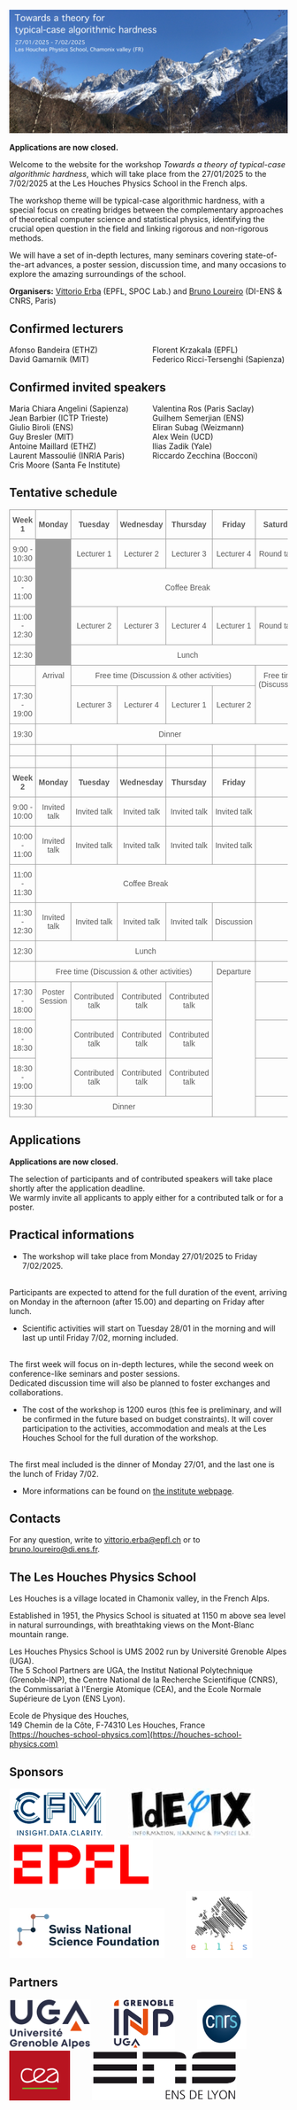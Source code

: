 ![Photo of les houches](img/photo.JPG)

**Applications are now closed.** 

Welcome to the website for the workshop _Towards a theory of typical-case algorithmic hardness_, which will take place from the 27/01/2025 to the 7/02/2025 at the Les Houches Physics School in the French alps.

The workshop theme will be typical-case algorithmic hardness, with a special focus on creating bridges between the complementary approaches of theoretical computer science and statistical physics, identifying the crucial open question in the field and linking rigorous and non-rigorous methods.

We will have a set of in-depth lectures, many seminars covering state-of-the-art advances, a poster session, discussion time, and many occasions to explore the amazing surroundings of the school.

__Organisers:__  [Vittorio Erba](https://vittorioerba.github.io)  (EPFL, SPOC Lab.) and [Bruno Loureiro](https://brloureiro.github.io) (DI-ENS & CNRS, Paris)

## Confirmed lecturers

<div style="column-count: 2;">
Afonso           Bandeira           	(ETHZ)          <br>
David            Gamarnik           	(MIT)           <br>
Florent          Krzakala               (EPFL)          <br>
Federico         Ricci-Tersenghi	    (Sapienza)      
</div>

## Confirmed invited speakers

<div style="column-count: 2;">
Maria Chiara     Angelini	            (Sapienza)           <br>
Jean             Barbier              (ICTP Trieste)      <br>
Giulio           Biroli         	    (ENS)                <br>
Guy              Bresler                (MIT)                <br>
Antoine          Maillard           	(ETHZ)               <br>
Laurent          Massoulié          	(INRIA Paris)        <br>
Cris             Moore                  (Santa Fe Institute) <br>
Valentina        Ros            	    (Paris Saclay)       <br>
Guilhem          Semerjian          	(ENS)                <br>
Eliran           Subag                (Weizmann)           <br>
Alex             Wein           	    (UCD)                <br>
Ilias            Zadik          	    (Yale)               <br>
Riccardo          Zecchina           	(Bocconi)            <br>
</div>

## Tentative schedule

<style type="text/css">
.tg  {border-collapse:collapse;border-spacing:0;}
.tg td{border-color:black;border-style:solid;border-width:1px;font-family:Arial, sans-serif;font-size:14px;
  overflow:hidden;padding:10px 5px;word-break:normal;}
.tg th{border-color:black;border-style:solid;border-width:1px;font-family:Arial, sans-serif;font-size:14px;
  font-weight:normal;overflow:hidden;padding:10px 5px;word-break:normal;}
.tg .tg-2fdn{border-color:#9b9b9b;text-align:left;vertical-align:top}
.tg .tg-y1n8{border-color:#9b9b9b;color:#595959;font-weight:bold;text-align:center;vertical-align:middle}
.tg .tg-u865{border-color:#9b9b9b;color:#595959;text-align:center;vertical-align:middle}
.tg .tg-9nl5{background-color:#9b9b9b;border-color:#9b9b9b;text-align:left;vertical-align:middle}
.tg .tg-m6jf{border-color:#9b9b9b;text-align:left;vertical-align:middle}
.tg .tg-u0tf{border-color:#9b9b9b;color:#595959;text-align:center;vertical-align:top}
</style>
<table class="tg"><thead>
  <tr>
    <th class="tg-y1n8"><span style="font-weight:bold;color:#595959">Week 1</span></th>
    <th class="tg-y1n8"><span style="font-weight:bold;color:#595959">Monday</span></th>
    <th class="tg-y1n8"><span style="font-weight:bold;color:#595959">Tuesday</span></th>
    <th class="tg-y1n8"><span style="font-weight:bold;color:#595959">Wednesday</span></th>
    <th class="tg-y1n8"><span style="font-weight:bold;color:#595959">Thursday</span></th>
    <th class="tg-y1n8"><span style="font-weight:bold;color:#595959">Friday</span></th>
    <th class="tg-y1n8"><span style="font-weight:bold;color:#595959">Saturday</span></th>
  </tr></thead>
<tbody>
  <tr>
    <td class="tg-u865"><span style="font-weight:normal;color:#595959">9:00 - 10:30</span></td>
    <td class="tg-9nl5"></td>
    <td class="tg-u865"><span style="font-weight:normal;color:#595959">Lecturer 1</span></td>
    <td class="tg-u865"><span style="font-weight:normal;color:#595959">Lecturer 2</span></td>
    <td class="tg-u865"><span style="font-weight:normal;color:#595959">Lecturer 3</span></td>
    <td class="tg-u865"><span style="font-weight:normal;color:#595959">Lecturer 4</span></td>
    <td class="tg-u865"><span style="font-weight:normal;color:#595959">Round table</span></td>
  </tr>
  <tr>
    <td class="tg-u865"><span style="font-weight:normal;color:#595959">10:30 - 11:00</span></td>
    <td class="tg-9nl5"></td>
    <td class="tg-u865" colspan="5"><span style="font-weight:normal;color:#595959">Coffee Break</span></td>
  </tr>
  <tr>
    <td class="tg-u865"><span style="font-weight:normal;color:#595959">11:00 - 12:30</span></td>
    <td class="tg-9nl5"></td>
    <td class="tg-u865"><span style="font-weight:normal;color:#595959">Lecturer 2</span></td>
    <td class="tg-u865"><span style="font-weight:normal;color:#595959">Lecturer 3</span></td>
    <td class="tg-u865"><span style="font-weight:normal;color:#595959">Lecturer 4</span></td>
    <td class="tg-u865"><span style="font-weight:normal;color:#595959">Lecturer 1</span></td>
    <td class="tg-u865"><span style="font-weight:normal;color:#595959">Round table</span></td>
  </tr>
  <tr>
    <td class="tg-u865"><span style="font-weight:normal;color:#595959">12:30</span></td>
    <td class="tg-9nl5"></td>
    <td class="tg-u865" colspan="5"><span style="font-weight:normal;color:#595959">Lunch</span></td>
  </tr>
  <tr>
    <td class="tg-m6jf"></td>
    <td class="tg-u0tf" rowspan="2">Arrival</td>
    <td class="tg-u865" colspan="4"><span style="font-weight:normal;color:#595959">Free time (Discussion &amp; other activities)</span></td>
    <td class="tg-u0tf" rowspan="2">Free time (Discussion)</td>
  </tr>
  <tr>
    <td class="tg-u865"><span style="font-weight:normal;color:#595959">17:30 - 19:00</span></td>
    <td class="tg-u865"><span style="font-weight:normal;color:#595959">Lecturer 3</span></td>
    <td class="tg-u865"><span style="font-weight:normal;color:#595959">Lecturer 4</span></td>
    <td class="tg-u865"><span style="font-weight:normal;color:#595959">Lecturer 1</span></td>
    <td class="tg-u865"><span style="font-weight:normal;color:#595959">Lecturer 2</span></td>
  </tr>
  <tr>
    <td class="tg-u865"><span style="font-weight:normal;color:#595959">19:30</span></td>
    <td class="tg-u865" colspan="6"><span style="font-weight:normal;color:#595959">Dinner</span></td>
  </tr>
  <tr>
    <td class="tg-m6jf"></td>
    <td class="tg-m6jf"></td>
    <td class="tg-m6jf"></td>
    <td class="tg-m6jf"></td>
    <td class="tg-m6jf"></td>
    <td class="tg-m6jf"></td>
    <td class="tg-m6jf"></td>
  </tr>
  <tr>
    <td class="tg-m6jf"></td>
    <td class="tg-m6jf"></td>
    <td class="tg-m6jf"></td>
    <td class="tg-m6jf"></td>
    <td class="tg-m6jf"></td>
    <td class="tg-m6jf"></td>
    <td class="tg-m6jf"></td>
  </tr>
  <tr>
    <td class="tg-y1n8"><span style="font-weight:bold;color:#595959">Week 2</span></td>
    <td class="tg-y1n8"><span style="font-weight:bold;color:#595959">Monday</span></td>
    <td class="tg-y1n8"><span style="font-weight:bold;color:#595959">Tuesday</span></td>
    <td class="tg-y1n8"><span style="font-weight:bold;color:#595959">Wednesday</span></td>
    <td class="tg-y1n8"><span style="font-weight:bold;color:#595959">Thursday</span></td>
    <td class="tg-y1n8"><span style="font-weight:bold;color:#595959">Friday</span></td>
    <td class="tg-m6jf"></td>
  </tr>
  <tr>
    <td class="tg-u865"><span style="font-weight:normal;color:#595959">9:00 - 10:00</span></td>
    <td class="tg-u865"><span style="font-weight:normal;color:#595959">Invited talk</span></td>
    <td class="tg-u865"><span style="font-weight:normal;color:#595959">Invited talk</span></td>
    <td class="tg-u865"><span style="font-weight:normal;color:#595959">Invited talk</span></td>
    <td class="tg-u865"><span style="font-weight:normal;color:#595959">Invited talk</span></td>
    <td class="tg-u865"><span style="font-weight:normal;color:#595959">Invited talk</span></td>
    <td class="tg-m6jf"></td>
  </tr>
  <tr>
    <td class="tg-u865"><span style="font-weight:normal;color:#595959">10:00 - 11:00</span></td>
    <td class="tg-u865"><span style="font-weight:normal;color:#595959">Invited talk</span></td>
    <td class="tg-u865"><span style="font-weight:normal;color:#595959">Invited talk</span></td>
    <td class="tg-u865"><span style="font-weight:normal;color:#595959">Invited talk</span></td>
    <td class="tg-u865"><span style="font-weight:normal;color:#595959">Invited talk</span></td>
    <td class="tg-u865"><span style="font-weight:normal;color:#595959">Invited talk</span></td>
    <td class="tg-m6jf"></td>
  </tr>
  <tr>
    <td class="tg-u865"><span style="font-weight:normal;color:#595959">11:00 - 11:30</span></td>
    <td class="tg-u865" colspan="5"><span style="font-weight:normal;color:#595959">Coffee Break</span></td>
    <td class="tg-m6jf"></td>
  </tr>
  <tr>
    <td class="tg-u865"><span style="font-weight:normal;color:#595959">11:30 - 12:30</span></td>
    <td class="tg-u865"><span style="font-weight:normal;color:#595959">Invited talk</span></td>
    <td class="tg-u865"><span style="font-weight:normal;color:#595959">Invited talk</span></td>
    <td class="tg-u865"><span style="font-weight:normal;color:#595959">Invited talk</span></td>
    <td class="tg-u865"><span style="font-weight:normal;color:#595959">Invited talk</span></td>
    <td class="tg-u865"><span style="font-weight:normal;color:#595959">Discussion</span></td>
    <td class="tg-m6jf"></td>
  </tr>
  <tr>
    <td class="tg-u865"><span style="font-weight:normal;color:#595959">12:30</span></td>
    <td class="tg-u865" colspan="5"><span style="font-weight:normal;color:#595959">Lunch</span></td>
    <td class="tg-m6jf"></td>
  </tr>
  <tr>
    <td class="tg-m6jf"></td>
    <td class="tg-u865" colspan="4"><span style="font-weight:normal;color:#595959">Free time (Discussion &amp; other activities)</span></td>
    <td class="tg-u0tf" rowspan="5">Departure</td>
    <td class="tg-m6jf"></td>
  </tr>
  <tr>
    <td class="tg-u865"><span style="font-weight:normal;color:#595959">17:30 - 18:00</span></td>
    <td class="tg-u0tf" rowspan="3">Poster Session</td>
    <td class="tg-u865"><span style="font-weight:normal;color:#595959">Contributed talk</span></td>
    <td class="tg-u865"><span style="font-weight:normal;color:#595959">Contributed talk</span></td>
    <td class="tg-u865"><span style="font-weight:normal;color:#595959">Contributed talk</span></td>
    <td class="tg-m6jf"></td>
  </tr>
  <tr>
    <td class="tg-u865"><span style="font-weight:normal;color:#595959">18:00 - 18:30</span></td>
    <td class="tg-u865"><span style="font-weight:normal;color:#595959">Contributed talk</span></td>
    <td class="tg-u865"><span style="font-weight:normal;color:#595959">Contributed talk</span></td>
    <td class="tg-u865"><span style="font-weight:normal;color:#595959">Contributed talk</span></td>
    <td class="tg-m6jf"></td>
  </tr>
  <tr>
    <td class="tg-u865"><span style="font-weight:normal;color:#595959">18:30 - 19:00</span></td>
    <td class="tg-u865"><span style="font-weight:normal;color:#595959">Contributed talk</span></td>
    <td class="tg-u865"><span style="font-weight:normal;color:#595959">Contributed talk</span></td>
    <td class="tg-u865"><span style="font-weight:normal;color:#595959">Contributed talk</span></td>
    <td class="tg-m6jf"></td>
  </tr>
  <tr>
    <td class="tg-u865"><span style="font-weight:normal;color:#595959">19:30</span></td>
    <td class="tg-u865" colspan="4"><span style="font-weight:normal;color:#595959">Dinner</span></td>
    <td class="tg-2fdn"></td>
  </tr>
</tbody></table>

## Applications

**Applications are now closed.** 

The selection of participants and of contributed speakers will take place shortly after the application deadline.
<br>
We warmly invite all applicants to apply either for a contributed talk or for a poster.

## Practical informations

- The workshop will take place from Monday 27/01/2025 to Friday 7/02/2025.
<br>
    Participants are expected to attend for the full duration of the event, arriving on Monday in the afternoon (after 15.00) and departing on Friday after lunch.

- Scientific activities will start on Tuesday 28/01 in the morning and will last up until Friday 7/02, morning included.
<br>
    The first week will focus on in-depth lectures, while the second week on conference-like seminars and poster sessions.
<br>
    Dedicated discussion time will also be planned to foster exchanges and collaborations.

- The cost of the workshop is 1200 euros (this fee is preliminary, and will be confirmed in the future based on budget constraints). It will cover participation to the activities, accommodation and meals at the Les Houches School for the full duration of the workshop.
<br>
The first meal included is the dinner of Monday 27/01, and the last one is the lunch of Friday 7/02.

- More informations can be found on [the institute webpage](https://www.houches-school-physics.com/practical-information/).

<!-- - The poster of the event can be downloaded [here](poster.pdf) -->

## Contacts

For any question, write to [vittorio.erba@epfl.ch](mailto:vittorio.erba@epfl.ch) or to [bruno.loureiro@di.ens.fr](mailto:bruno.loureiro@di.ens.fr).

## The Les Houches Physics School

Les Houches is a village located in Chamonix valley, in the French Alps.

Established in 1951, the Physics School is situated at 1150 m above sea level in natural
surroundings, with breathtaking views on the Mont-Blanc mountain range.

Les Houches Physics School is UMS 2002 run by Université Grenoble Alpes (UGA).
<br>
The 5 School Partners are UGA, the Institut National Polytechnique (Grenoble-INP),
the Centre National de la Recherche Scientifique (CNRS),
the Commissariat à l'Energie Atomique (CEA), and
the Ecole Normale Supérieure de Lyon (ENS Lyon).

Ecole de Physique des Houches,<br>
149 Chemin de la Côte, F-74310 Les Houches, France<br>
[https://houches-school-physics.com](https://houches-school-physics.com)<br>

## Sponsors

<img src="img/cfm.png" alt="drawing" height="90"/>
&nbsp;&nbsp;&nbsp;&nbsp;&nbsp;&nbsp;&nbsp;&nbsp;
<img src="img/idephix.jpg" alt="drawing" height="90"/>
&nbsp;&nbsp;&nbsp;&nbsp;&nbsp;&nbsp;&nbsp;&nbsp;
<img src="img/epfl.png" alt="drawing" height="90"/>
&nbsp;&nbsp;&nbsp;&nbsp;&nbsp;&nbsp;&nbsp;&nbsp;
<img src="img/snsf.jpg" alt="drawing" height="90"/>
&nbsp;&nbsp;&nbsp;&nbsp;&nbsp;&nbsp;&nbsp;&nbsp;
<img src="img/ellis.png" alt="drawing" height="120"/>

## Partners

<img src="img/uga.svg" alt="drawing" height="90"/>
&nbsp;&nbsp;&nbsp;&nbsp;&nbsp;&nbsp;&nbsp;&nbsp;
<img src="img/inp.svg" alt="drawing" height="90"/>
&nbsp;&nbsp;&nbsp;&nbsp;&nbsp;&nbsp;&nbsp;&nbsp;
<img src="img/cnrs.svg" alt="drawing" height="90"/>
&nbsp;&nbsp;&nbsp;&nbsp;&nbsp;&nbsp;&nbsp;&nbsp;
<img src="img/cea.svg" alt="drawing" height="90"/>
&nbsp;&nbsp;&nbsp;&nbsp;&nbsp;&nbsp;&nbsp;&nbsp;
<img src="img/ens.svg" alt="drawing" height="90"/>
